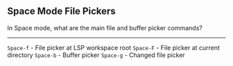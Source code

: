 ## Space Mode File Pickers

In Space mode, what are the main file and buffer picker commands?

---

`Space-f` - File picker at LSP workspace root
`Space-F` - File picker at current directory
`Space-b` - Buffer picker
`Space-g` - Changed file picker


